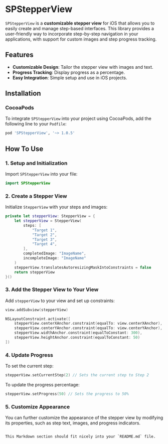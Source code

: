 # SPStepperView

`SPStepperView` is a **customizable stepper view** for iOS that allows you to easily create and manage step-based interfaces. This library provides a user-friendly way to incorporate step-by-step navigation in your applications, with support for custom images and step progress tracking.

## Features

- **Customizable Design**: Tailor the stepper view with images and text.
- **Progress Tracking**: Display progress as a percentage.
- **Easy Integration**: Simple setup and use in iOS projects.

## Installation

### CocoaPods

To integrate `SPStepperView` into your project using CocoaPods, add the following line to your `Podfile`:

```ruby
pod 'SPStepperView', '~> 1.0.5'
```

## How To Use

### 1. Setup and Initialization

Import `SPStepperView` into your file:

```swift
import SPStepperView
```

### 2. Create a Stepper View

Initialize `StepperView` with your steps and images:

```swift
private let stepperView: StepperView = {
    let stepperView = StepperView(
        steps: [
            "Target 1",
            "Target 2",
            "Target 3",
            "Target 4",
        ],
        completedImage: "ImageName",
        incompleteImage: "ImageName"
    )
    stepperView.translatesAutoresizingMaskIntoConstraints = false
    return stepperView
}()
```

### 3. Add the Stepper View to Your View

Add `stepperView` to your view and set up constraints:

```swift
view.addSubview(stepperView)

NSLayoutConstraint.activate([
    stepperView.centerXAnchor.constraint(equalTo: view.centerXAnchor),
    stepperView.centerYAnchor.constraint(equalTo: view.centerYAnchor),
    stepperView.widthAnchor.constraint(equalToConstant: 300),
    stepperView.heightAnchor.constraint(equalToConstant: 50)
])
```

### 4. Update Progress

To set the current step:

```swift
stepperView.setCurrentStep(2) // Sets the current step to Step 2
```

To update the progress percentage:

```swift
stepperView.setProgress(50) // Sets the progress to 50%
```

### 5. Customize Appearance

You can further customize the appearance of the stepper view by modifying its properties, such as step text, images, and progress indicators.
```

This Markdown section should fit nicely into your `README.md` file.
